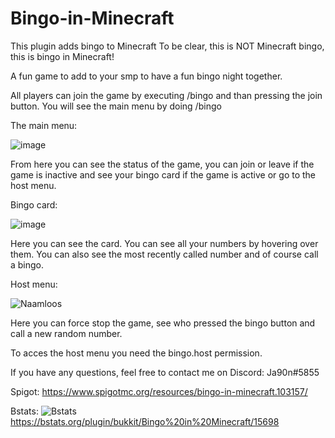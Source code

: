 # Bingo-in-Minecraft
This plugin adds bingo to Minecraft
To be clear, this is NOT Minecraft bingo, this is bingo in Minecraft!

A fun game to add to your smp to have a fun bingo night together.

All players can join the game by executing /bingo and than pressing the join button. You will see the main menu by doing /bingo

The main menu:


![image](https://user-images.githubusercontent.com/81578391/174866308-6ab7a105-2707-4f05-94ee-4c2ac7f131ed.png)

From here you can see the status of the game, you can join or leave if the game is inactive and see your bingo card if the game is active or go to the host menu.

Bingo card:


![image](https://user-images.githubusercontent.com/81578391/177551801-b8a4ea9b-ef44-4121-9efb-408cbe26b58c.png)

Here you can see the card. You can see all your numbers by hovering over them. You can also see the most recently called number and of course call a bingo.

Host menu:

![Naamloos](https://user-images.githubusercontent.com/81578391/177551731-cc8ca43e-dfd9-4221-ad55-4bd35df10bee.png)

Here you can force stop the game, see who pressed the bingo button and call a new random number.

To acces the host menu you need the bingo.host permission.

If you have any questions, feel free to contact me on Discord: Ja90n#5855

Spigot: https://www.spigotmc.org/resources/bingo-in-minecraft.103157/

Bstats:
![Bstats](https://bstats.org/signatures/bukkit/Bingo%20in%20Minecraft.svg)
https://bstats.org/plugin/bukkit/Bingo%20in%20Minecraft/15698
